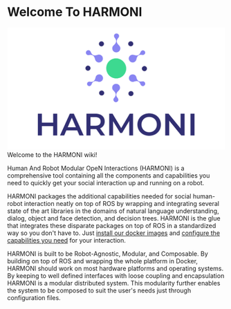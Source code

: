 # Welcome To HARMONI

![logo](../../logo.svg)
Welcome to the HARMONI wiki!

Human And Robot Modular OpeN Interactions (HARMONI) is a comprehensive tool containing all the components and capabilities you need to quickly get your social interaction up and running on a robot. 

HARMONI packages the additional capabilities needed for social human-robot interaction neatly on top of ROS by wrapping and integrating several state of the art libraries in the domains of natural language understanding, dialog, object and face detection, and decision trees. HARMONI is the glue that integrates these disparate packages on top of ROS in a standardized way so you don't have to. Just [install our docker images](https://github.com/interaction-lab/HARMONI/wiki/Setup) and [configure the capabilities you need](https://github.com/interaction-lab/HARMONI/wiki/Usage) for your interaction.

HARMONI is built to be Robot-Agnostic, Modular, and Composable. By building on top of ROS and wrapping the whole platform in Docker, HARMONI should work on most hardware platforms and operating systems. By keeping to well defined interfaces with loose coupling and encapsulation HARMONI is a modular distributed system. This modularity further enables the system to be composed to suit the user's needs just through configuration files.
